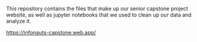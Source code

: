 This repository contains the files that make up our senior capstone project website, as well as jupyter notebooks that we used to clean up our data and analyze it.

https://infonauts-capstone.web.app/
